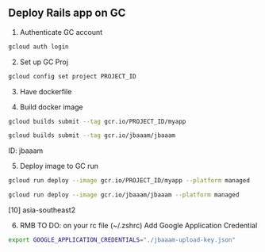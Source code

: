 ## Deploy Rails app on GC

1. Authenticate GC account

```bash
gcloud auth login
```

2. Set up GC Proj

```bash
gcloud config set project PROJECT_ID
```

3. Have dockerfile

4. Build docker image

```bash
gcloud builds submit --tag gcr.io/PROJECT_ID/myapp

gcloud builds submit --tag gcr.io/jbaaam/jbaaam
```

ID: jbaaam

5. Deploy image to GC run

```bash
gcloud run deploy --image gcr.io/PROJECT_ID/myapp --platform managed

gcloud run deploy --image gcr.io/jbaaam/jbaaam --platform managed
```

[10] asia-southeast2

6. RMB TO DO: on your rc file (~/.zshrc)
   Add Google Application Credential

```bash
export GOOGLE_APPLICATION_CREDENTIALS="./jbaaam-upload-key.json"
```
